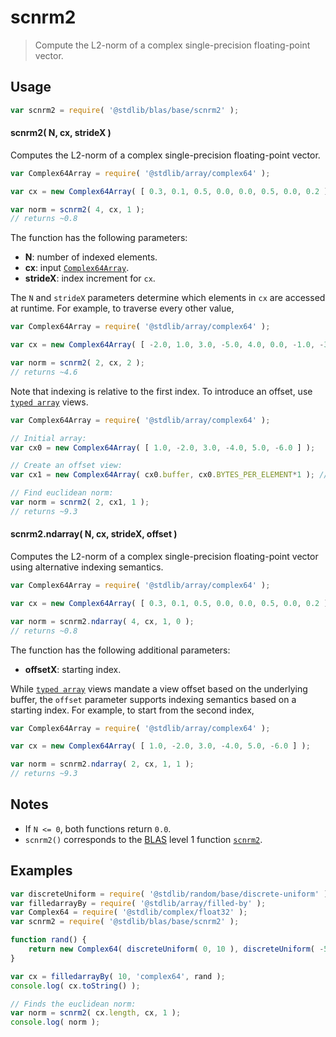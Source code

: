 <!--

@license Apache-2.0

Copyright (c) 2024 The Stdlib Authors.

Licensed under the Apache License, Version 2.0 (the "License");
you may not use this file except in compliance with the License.
You may obtain a copy of the License at

   http://www.apache.org/licenses/LICENSE-2.0

Unless required by applicable law or agreed to in writing, software
distributed under the License is distributed on an "AS IS" BASIS,
WITHOUT WARRANTIES OR CONDITIONS OF ANY KIND, either express or implied.
See the License for the specific language governing permissions and
limitations under the License.

-->

# scnrm2

> Compute the L2-norm of a complex single-precision floating-point vector.

<section class="usage">

## Usage

```javascript
var scnrm2 = require( '@stdlib/blas/base/scnrm2' );
```

#### scnrm2( N, cx, strideX )

Computes the L2-norm of a complex single-precision floating-point vector.

```javascript
var Complex64Array = require( '@stdlib/array/complex64' );

var cx = new Complex64Array( [ 0.3, 0.1, 0.5, 0.0, 0.0, 0.5, 0.0, 0.2 ] );

var norm = scnrm2( 4, cx, 1 );
// returns ~0.8
```

The function has the following parameters:

-   **N**: number of indexed elements.
-   **cx**: input [`Complex64Array`][@stdlib/array/complex64].
-   **strideX**: index increment for `cx`.

The `N` and `strideX` parameters determine which elements in `cx` are accessed at runtime. For example, to traverse every other value,

```javascript
var Complex64Array = require( '@stdlib/array/complex64' );

var cx = new Complex64Array( [ -2.0, 1.0, 3.0, -5.0, 4.0, 0.0, -1.0, -3.0 ] );

var norm = scnrm2( 2, cx, 2 );
// returns ~4.6
```

Note that indexing is relative to the first index. To introduce an offset, use [`typed array`][mdn-typed-array] views.

```javascript
var Complex64Array = require( '@stdlib/array/complex64' );

// Initial array:
var cx0 = new Complex64Array( [ 1.0, -2.0, 3.0, -4.0, 5.0, -6.0 ] );

// Create an offset view:
var cx1 = new Complex64Array( cx0.buffer, cx0.BYTES_PER_ELEMENT*1 ); // start at 2nd element

// Find euclidean norm:
var norm = scnrm2( 2, cx1, 1 );
// returns ~9.3
```

#### scnrm2.ndarray( N, cx, strideX, offset )

Computes the L2-norm of a complex single-precision floating-point vector using alternative indexing semantics.

```javascript
var Complex64Array = require( '@stdlib/array/complex64' );

var cx = new Complex64Array( [ 0.3, 0.1, 0.5, 0.0, 0.0, 0.5, 0.0, 0.2 ] );

var norm = scnrm2.ndarray( 4, cx, 1, 0 );
// returns ~0.8
```

The function has the following additional parameters:

-   **offsetX**: starting index.

While [`typed array`][mdn-typed-array] views mandate a view offset based on the underlying buffer, the `offset` parameter supports indexing semantics based on a starting index. For example, to start from the second index,

```javascript
var Complex64Array = require( '@stdlib/array/complex64' );

var cx = new Complex64Array( [ 1.0, -2.0, 3.0, -4.0, 5.0, -6.0 ] );

var norm = scnrm2.ndarray( 2, cx, 1, 1 );
// returns ~9.3
```

</section>

<!-- /.usage -->

<section class="notes">

## Notes

-   If `N <= 0`, both functions return `0.0`.
-   `scnrm2()` corresponds to the [BLAS][blas] level 1 function [`scnrm2`][scnrm2].

</section>

<!-- /.notes -->

<section class="examples">

## Examples

<!-- eslint no-undef: "error" -->

```javascript
var discreteUniform = require( '@stdlib/random/base/discrete-uniform' );
var filledarrayBy = require( '@stdlib/array/filled-by' );
var Complex64 = require( '@stdlib/complex/float32' );
var scnrm2 = require( '@stdlib/blas/base/scnrm2' );

function rand() {
    return new Complex64( discreteUniform( 0, 10 ), discreteUniform( -5, 5 ) );
}

var cx = filledarrayBy( 10, 'complex64', rand );
console.log( cx.toString() );

// Finds the euclidean norm:
var norm = scnrm2( cx.length, cx, 1 );
console.log( norm );
```

</section>

<!-- /.examples -->

<!-- Section for related `stdlib` packages. Do not manually edit this section, as it is automatically populated. -->

<section class="related">

</section>

<!-- /.related -->

<!-- Section for all links. Make sure to keep an empty line after the `section` element and another before the `/section` close. -->

<section class="links">

[blas]: http://www.netlib.org/blas

[scnrm2]: https://www.netlib.org/lapack/explore-html/d1/d2a/group__nrm2_gaee5779d5d216a7cd8cf83488fb6bb175.html#gaee5779d5d216a7cd8cf83488fb6bb175

[@stdlib/array/complex64]: https://github.com/stdlib-js/stdlib/tree/develop/lib/node_modules/%40stdlib/array/complex64

[mdn-typed-array]: https://developer.mozilla.org/en-US/docs/Web/JavaScript/Reference/Global_Objects/TypedArray

</section>

<!-- /.links -->
